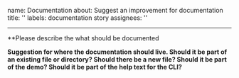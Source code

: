 name: Documentation
about: Suggest an improvement for documentation
title: ''
labels: documentation story
assignees: ''

---

**Please describe the what should be documented
<!-- A clear and concise description of what scenario should be documented and why. -->

**Suggestion for where the documentation should live. Should it be part of an existing 
file or directory? Should there be a new file? Should it be part of the demo? Should it be
part of the help text for the CLI?**
<!-- A path or link here -->
